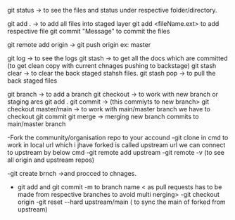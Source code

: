 git status -> to see the files and status under respective folder/directory.

git add . -> to add all files into staged layer
git add <fileName.ext> to add respective file
git commit "Message" to commit the files

git remote add origin -> <GitHub repo path>
git push origin <branch name> ex: master

git log -> to see the logs
git stash -> to get all the docs which are committed (to get clean copy with current chnages pushing to backstage)
git stash clear -> to clear the back staged stahsh files.
git stash pop -> to pull the back staged files

git branch <branchname> -> to add a branch
git checkout <branchName> -> to work with new branch or staging ares
git add .
git commit -> (this commiyts to new branch>
git checkout master/main -> to work with main/master branch we have to checkout
git commit
git merge <branchname> -> merging new branch commits to main/master branch


-Fork the community/organisation repo to your accound
-git clone <oraganisation repo url> in cmd to work in local
url which i jhave forked is called upstream url we can connect to upstream by below cmd
-git remote add upstream <forking repo url>
-git remote -v (to see all origin and upstream repos)



-git create brnch <branch name> ->and procced to chnages.
- git add and git commit -m to branch name < as pull requests has to be made from respective branches to avoid multi nerging>
-git checkout origin
-git reset --hard upstream/main ( to sync the main of forked from upstream)